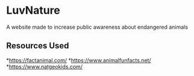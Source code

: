 # LuvNature
A website made to increase public awareness about endangered animals
## Resources Used
*https://factanimal.com/
*https://www.animalfunfacts.net/
*https://www.natgeokids.com/
